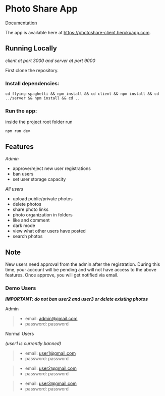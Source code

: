 # Photo Share App
[Documentation](https://flying-spaghetti.atlassian.net/l/cp/joKJSSDX)

The app is available here at https://photoshare-client.herokuapp.com.

## Running Locally
*client at port 3000 and server at port 9000*

First clone the repository.

### Install dependencies:

```cd flying-spaghetti && npm install && cd client && npm install && cd ../server && npm install && cd ..```

### Run the app:
inside the project root folder run

```npm run dev```

## Features
*Admin*
- approve/reject new user registrations
- ban users
- set user storage capacity

*All users*
- upload public/private photos
- delete photos
- share photo links
- photo organization in folders
- like and comment
- dark mode
- view what other users have posted
- search photos

## Note
New users need approval from the admin after the registration. During this time, your account will be pending and will not have access to the above features. Once approve, you will get notified via email.

### Demo Users
***IMPORTANT: do not ban user2 and user3 or delete existing photos***

Admin

> - email: admin@gmail.com
> - password: password

Normal Users

*(user1 is currently banned)*
> - email: user1@gmail.com
> - password: password

> - email: user2@gmail.com
> - password: password

> - email: user3@gmail.com
> - password: password
